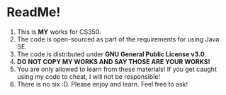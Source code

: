 # ReadMe!

1. This is **MY** works for CS350.
2. The code is open-sourced as part of the requirements for using Java SE.
3. The code is distributed under **GNU General Public License v3.0**.
4. **DO NOT COPY MY WORKS AND SAY THOSE ARE YOUR WORKS!**
5. You are only allowed to learn from these materials! If you get caught using my code to cheat, I will not be responsible!
6. There is no six :D. Please enjoy and learn. Feel free to ask!